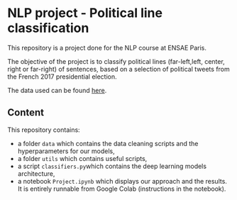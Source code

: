 # NLP project - Political line classification
This repository is a project done for the NLP course at ENSAE Paris. 

The objective of the project is to classify political lines (far-left,left, center, right or far-right) of sentences, based on a selection of political tweets from the French 2017 presidential election.

The data used can be found [here](https://dataverse.harvard.edu/dataset.xhtml?persistentId=doi%3A10.7910%2FDVN%2F6739SP).

## Content
This repository contains: 

- a folder ```data``` which contains the data cleaning scripts and the hyperparameters for our models,
- a folder ```utils``` which contains useful scripts,
- a script ```classifiers.py```which contains the deep learning models architecture,
- a notebook ```Project.ipynb``` which displays our approach and the results. It is entirely runnable from Google Colab (instructions in the notebook).



